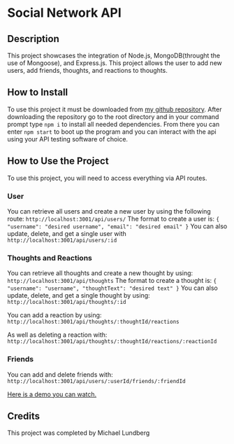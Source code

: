 # Social Network API
## Description
This project showcases the integration of Node.js, MongoDB(throught the use of Mongoose), and Express.js. This project allows the user to add new users, add friends, thoughts, and reactions to thoughts.

## How to Install
To use this project it must be downloaded from [my github repository](https://github.com/lundbmp/social-network-api). After downloading the repository go to the root directory and in your command prompt type `npm i` to install all needed dependencies. From there you can enter `npm start` to boot up the program and you can interact with the api using your API testing software of choice.

## How to Use the Project
To use this project, you will need to access everything via API routes. 
### User
You can retrieve all users and create a new user by using the following route: `http://localhost:3001/api/users/`
    The format to create a user is:
    ```
    {
        "username": "desired username",
        "email": "desired email"
    }
    ```
You can also update, delete, and get a single user with `http://localhost:3001/api/users/:id`

### Thoughts and Reactions
You can retrieve all thoughts and create a new thought by using: `http://localhost:3001/api/thoughts`
    The format to create a thought is:
    ```
    {
        "username": "username",
        "thoughtText": "desired text"
    }
    ```
You can also update, delete, and get a single thought by using: `http://localhost:3001/api/thoughts/:id`

You can add a reaction by using: `http://localhost:3001/api/thoughts/:thoughtId/reactions`

As well as deleting a reaction with: `http://localhost:3001/api/thoughts/:thoughtId/reactions/:reactionId`

### Friends
You can add and delete friends with: `http://localhost:3001/api/users/:userId/friends/:friendId`

[Here is a demo you can watch.](https://drive.google.com/file/d/1tFw2ttcBoKiVSgWFymE_2NGn1fWQADYt/view)


## Credits
This project was completed by Michael Lundberg